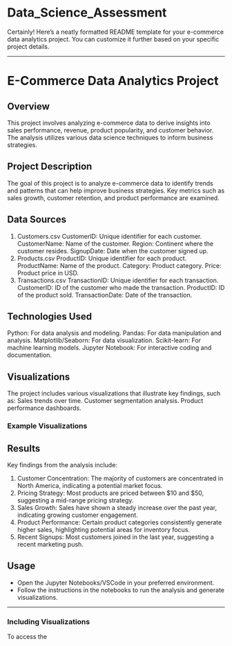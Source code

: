 # Data_Science_Assessment

Certainly! Here’s a neatly formatted README template for your e-commerce data analytics project. You can customize it further based on your specific project details.

---

# E-Commerce Data Analytics Project

## Overview
This project involves analyzing e-commerce data to derive insights into sales performance, revenue, product popularity, and customer behavior. The analysis utilizes various data science techniques to inform business strategies.

## Project Description
The goal of this project is to analyze e-commerce data to identify trends and patterns that can help improve business strategies. Key metrics such as sales growth, customer retention, and product performance are examined.

## Data Sources
1. Customers.csv
 CustomerID: Unique identifier for each customer.
 CustomerName: Name of the customer.
 Region: Continent where the customer resides.
 SignupDate: Date when the customer signed up.
2. Products.csv
 ProductID: Unique identifier for each product.
 ProductName: Name of the product.
 Category: Product category.
 Price: Product price in USD.
3. Transactions.csv
 TransactionID: Unique identifier for each transaction.
 CustomerID: ID of the customer who made the transaction.
 ProductID: ID of the product sold.
 TransactionDate: Date of the transaction.

## Technologies Used
Python: For data analysis and modeling.
Pandas: For data manipulation and analysis.
Matplotlib/Seaborn: For data visualization.
Scikit-learn: For machine learning models.
Jupyter Notebook: For interactive coding and documentation.

## Visualizations
The project includes various visualizations that illustrate key findings, such as:
Sales trends over time.
Customer segmentation analysis.
Product performance dashboards.

### Example Visualizations


## Results
Key findings from the analysis include:
1. Customer Concentration: The majority of customers are concentrated in North America, indicating a potential market focus.
2. Pricing Strategy: Most products are priced between $10 and $50, suggesting a mid-range pricing strategy.
3. Sales Growth: Sales have shown a steady increase over the past year, indicating growing customer engagement.
4. Product Performance: Certain product categories consistently generate higher sales, highlighting potential areas for inventory focus.
5. Recent Signups: Most customers joined in the last year, suggesting a recent marketing push.


## Usage
- Open the Jupyter Notebooks/VSCode in your preferred environment.
- Follow the instructions in the notebooks to run the analysis and generate visualizations.
---

### Including Visualizations
To access the 
